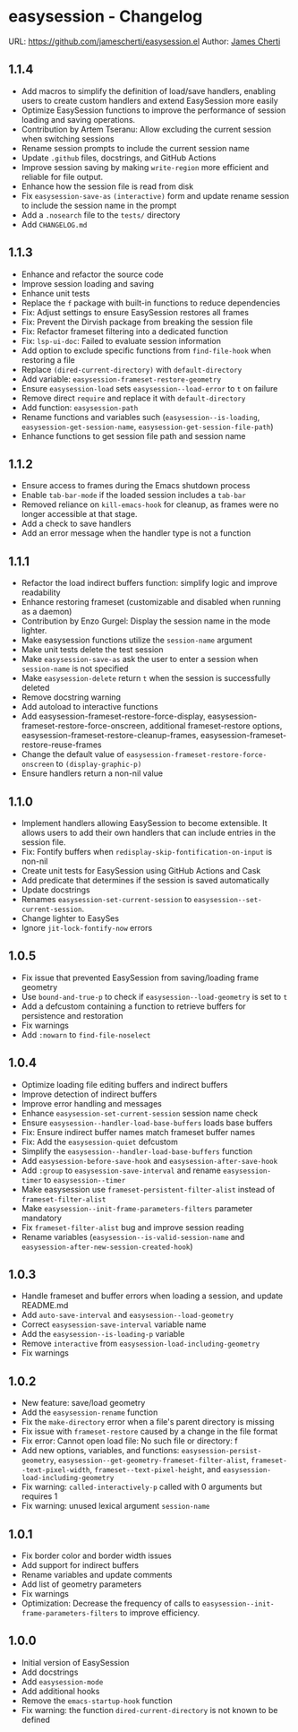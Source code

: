 # easysession - Changelog

URL: https://github.com/jamescherti/easysession.el
Author: [James Cherti](https://www.jamescherti.com/)

## 1.1.4

* Add macros to simplify the definition of load/save handlers, enabling users to create custom handlers and extend EasySession more easily
* Optimize EasySession functions to improve the performance of session loading and saving operations.
* Contribution by Artem Tseranu: Allow excluding the current session when switching sessions
* Rename session prompts to include the current session name
* Update `.github` files, docstrings, and GitHub Actions
* Improve session saving by making `write-region` more efficient and reliable for file output.
* Enhance how the session file is read from disk
* Fix `easysession-save-as` `(interactive)` form and update rename session to include the session name in the prompt
* Add a `.nosearch` file to the `tests/` directory
* Add `CHANGELOG.md`

## 1.1.3

* Enhance and refactor the source code
* Improve session loading and saving
* Enhance unit tests
* Replace the `f` package with built-in functions to reduce dependencies
* Fix: Adjust settings to ensure EasySession restores all frames
* Fix: Prevent the Dirvish package from breaking the session file
* Fix: Refactor frameset filtering into a dedicated function
* Fix: `lsp-ui-doc`: Failed to evaluate session information
* Add option to exclude specific functions from `find-file-hook` when restoring a file
* Replace `(dired-current-directory)` with `default-directory`
* Add variable: `easysession-frameset-restore-geometry`
* Ensure `easysession-load` sets `easysession--load-error` to `t` on failure
* Remove direct `require` and replace it with `default-directory`
* Add function: `easysession-path`
* Rename functions and variables such (`easysession--is-loading`, `easysession-get-session-name`, `easysession-get-session-file-path`)
* Enhance functions to get session file path and session name

## 1.1.2

* Ensure access to frames during the Emacs shutdown process
* Enable `tab-bar-mode` if the loaded session includes a `tab-bar`
* Removed reliance on `kill-emacs-hook` for cleanup, as frames were no longer accessible at that stage.
* Add a check to save handlers
* Add an error message when the handler type is not a function

## 1.1.1

* Refactor the load indirect buffers function: simplify logic and improve readability
* Enhance restoring frameset (customizable and disabled when running as a daemon)
* Contribution by Enzo Gurgel: Display the session name in the mode lighter.
* Make easysession functions utilize the `session-name` argument
* Make unit tests delete the test session
* Make `easysession-save-as` ask the user to enter a session when `session-name` is not specified
* Make `easysession-delete` return `t` when the session is successfully deleted
* Remove docstring warning
* Add autoload to interactive functions
* Add easysession-frameset-restore-force-display, easysession-frameset-restore-force-onscreen, additional frameset-restore options, easysession-frameset-restore-cleanup-frames, easysession-frameset-restore-reuse-frames
* Change the default value of `easysession-frameset-restore-force-onscreen` to `(display-graphic-p)`
* Ensure handlers return a non-nil value

## 1.1.0

* Implement handlers allowing EasySession to become extensible. It allows users to add their own handlers that can include entries in the session file.
* Fix: Fontify buffers when `redisplay-skip-fontification-on-input` is non-nil
* Create unit tests for EasySession using GitHub Actions and Cask
* Add predicate that determines if the session is saved automatically
* Update docstrings
* Renames `easysession-set-current-session` to `easysession--set-current-session`.
* Change lighter to EasySes
* Ignore `jit-lock-fontify-now` errors

## 1.0.5

* Fix issue that prevented EasySession from saving/loading frame geometry
* Use `bound-and-true-p` to check if `easysession--load-geometry` is set to `t`
* Add a defcustom containing a function to retrieve buffers for persistence and restoration
* Fix warnings
* Add `:nowarn` to `find-file-noselect`

## 1.0.4

* Optimize loading file editing buffers and indirect buffers
* Improve detection of indirect buffers
* Improve error handling and messages
* Enhance `easysession-set-current-session` session name check
* Ensure `easysession--handler-load-base-buffers` loads base buffers
* Fix: Ensure indirect buffer names match frameset buffer names
* Fix: Add the `easysession-quiet` defcustom
* Simplify the `easysession--handler-load-base-buffers` function
* Add `easysession-before-save-hook` and `easysession-after-save-hook`
* Add `:group` to `easysession-save-interval` and rename `easysession-timer` to `easysession--timer`
* Make easysession use `frameset-persistent-filter-alist` instead of `frameset-filter-alist`
* Make `easysession--init-frame-parameters-filters` parameter mandatory
* Fix `frameset-filter-alist` bug and improve session reading
* Rename variables (`easysession--is-valid-session-name` and `easysession-after-new-session-created-hook`)

## 1.0.3

* Handle frameset and buffer errors when loading a session, and update README.md
* Add `auto-save-interval` and `easysession--load-geometry`
* Correct `easysession-save-interval` variable name
* Add the `easysession--is-loading-p` variable
* Remove `interactive` from `easysession-load-including-geometry`
* Fix warnings

## 1.0.2

* New feature: save/load geometry
* Add the `easysession-rename` function
* Fix the `make-directory` error when a file's parent directory is missing
* Fix issue with `frameset-restore` caused by a change in the file format
* Fix error: Cannot open load file: No such file or directory: f
* Add new options, variables, and functions: `easysession-persist-geometry`, `easysession--get-geometry-frameset-filter-alist`, `frameset--text-pixel-width`, `frameset--text-pixel-height`, and `easysession-load-including-geometry`
* Fix warning: `called-interactively-p` called with 0 arguments but requires 1
* Fix warning: unused lexical argument `session-name`

## 1.0.1

* Fix border color and border width issues
* Add support for indirect buffers
* Rename variables and update comments
* Add list of geometry parameters
* Fix warnings
* Optimization: Decrease the frequency of calls to `easysession--init-frame-parameters-filters` to improve efficiency.

## 1.0.0

* Initial version of EasySession
* Add docstrings
* Add `easysession-mode`
* Add additional hooks
* Remove the `emacs-startup-hook` function
* Fix warning: the function `dired-current-directory` is not known to be defined
